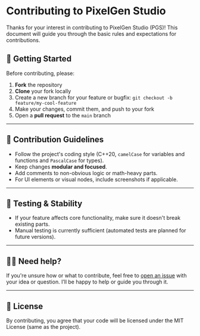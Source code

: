 # Contributing to PixelGen Studio

Thanks for your interest in contributing to PixelGen Studio (PGS)!
This document will guide you through the basic rules and expectations for contributions.

## 🚀 Getting Started
Before contributing, please:
1. **Fork** the repository
2. **Clone** your fork locally
3. Create a new branch for your feature or bugfix:
    ```git checkout -b feature/my-cool-feature```
4. Make your changes, commit them, and push to your fork
5. Open a **pull request** to the `main` branch

---

## 🎯 Contribution Guidelines
- Follow the project's coding style (C++20, `camelCase` for variables and functions and `PascalCase` for types).
- Keep changes **modular and focused**.
- Add comments to non-obvious logic or math-heavy parts.
- For UI elements or visual nodes, include screenshots if applicable.

---

## 🧪 Testing & Stability

- If your feature affects core functionality, make sure it doesn't break existing parts.
- Manual testing is currently sufficient (automated tests are planned for future versions).

---

## 🙋‍♂️ Need help?

If you're unsure how or what to contribute, feel free to [open an issue](https://github.com/Capiba0-0/pixel-gen-studio/issues) with your idea or question.
I’ll be happy to help or guide you through it.

---

## 📄 License

By contributing, you agree that your code will be licensed under the MIT License (same as the project).
